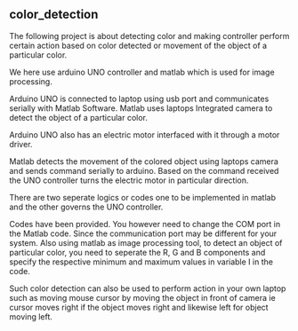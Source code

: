 ## color_detection

The following project is about detecting color and making controller perform certain action based on color detected or movement of the object of a particular color.

We here use arduino UNO controller and matlab which is used for image processing.

Arduino UNO is connected to  laptop using usb port and communicates serially with Matlab Software. Matlab uses laptops Integrated camera to detect the object of a particular color.

Arduino UNO also has an electric motor interfaced with it through a motor driver. 

Matlab detects the movement of the colored object using laptops camera and sends command serially to arduino. Based on the command received the UNO controller turns the electric motor in particular direction.

There are two seperate logics or codes one to be implemented in matlab and the other governs the UNO controller.

Codes have been provided. You however need to change the COM port in the Matlab code. Since the communication port may be different for your system. Also using matlab as image processing tool, to detect an object of particular color, you need to seperate the R, G and B components and specify the respective minimum and maximum values in variable I in the code.

Such color detection can also be used to perform action in your own laptop such as moving mouse cursor by moving the object in front of camera ie cursor moves right if the object moves right and likewise left for object moving left.
